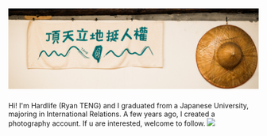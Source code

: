 # ![hardlife header](https://github.com/Hardlife-Ryan/photo/blob/4727bbe11ca6d59544405f08fee8dc0e3ceb8bda/%E4%BA%BA%E6%AC%8A.png)

</p>
Hi! I'm Hardlife (Ryan TENG) and I graduated from a Japanese University, majoring in International Relations. 
A few years ago, I created a photography account. If u are interested, welcome to follow. 
<a href="https://www.instagram.com/hardlife_photo_/"><img height="30" src="https://github.com/WaylonWalker/WaylonWalker/blob/main/icon/instagram.jpg?raw=true"></a>&nbsp;&nbsp;
<!--
**Hardlife-Ryan/Hardlife-Ryan** is a ✨ _special_ ✨ repository because its `README.md` (this file) appears on your GitHub profile.

Here are some ideas to get you started:

- 🔭 I’m currently working on ...
- 🌱 I’m currently learning ...
- 👯 I’m looking to collaborate on ...
- 🤔 I’m looking for help with ...
- 💬 Ask me about ...
- 📫 How to reach me: ...
- 😄 Pronouns: ...
- ⚡ Fun fact: ...
-->
